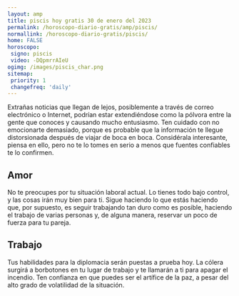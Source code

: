 ```yaml
---
layout: amp
title: piscis hoy gratis 30 de enero del 2023 
permalink: /horoscopo-diario-gratis/amp/piscis/
normallink: /horoscopo-diario-gratis/piscis/
home: FALSE
horoscopo:
 signo: piscis
 video: -DQpmrrAIeU
ogimg: /images/piscis_char.png
sitemap:
 priority: 1
 changefreq: 'daily'
---
```



Extrañas noticias que llegan de lejos, posiblemente a través de correo electrónico o Internet, podrían estar extendiéndose como la pólvora entre la gente que conoces y causando mucho entusiasmo. Ten cuidado con no emocionarte demasiado, porque es probable que la información te llegue distorsionada después de viajar de boca en boca. Considérala interesante, piensa en ello, pero no te lo tomes en serio a menos que fuentes confiables te lo confirmen.

## Amor

No te preocupes por tu situación laboral actual. Lo tienes todo bajo control, y las cosas irán muy bien para ti. Sigue haciendo lo que estás haciendo que, por supuesto, es seguir trabajando tan duro como es posible, haciendo el trabajo de varias personas y, de alguna manera, reservar un poco de fuerza para tu pareja.

## Trabajo

Tus habilidades para la diplomacia serán puestas a prueba hoy. La cólera surgirá a borbotones en tu lugar de trabajo y te llamarán a ti para apagar el incendio. Ten confianza en que puedes ser el artífice de la paz, a pesar del alto grado de volatilidad de la situación.
